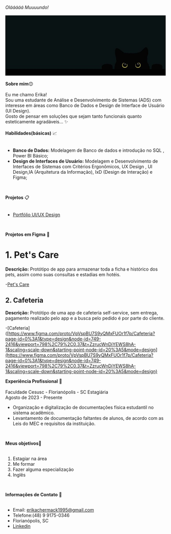 <!--
**ErikaChermack/ErikaChermack** is a ✨ _special_ ✨ repository because its `README.md` (this file) appears on your GitHub profile.

Here are some ideas to get you started:

- 🔭 I’m currently working on ...
- 🌱 I’m currently learning ...
- 👯 I’m looking to collaborate on ...
- 🤔 I’m looking for help with ...
- 💬 Ask me about ...
- 📫 How to reach me: ...
- 😄 Pronouns: ...
- ⚡ Fun fact: ...
-->
 *Olááááá Muuuundo!*<br>
<br>
![Gatinho](imagens/gatinho2.jpeg)

**Sobre mim**😊 <br>
<br>
Eu me chamo Erika! <br>
Sou uma estudante de Análise e Desenvolvimento de Sistemas (ADS) com interesse em áreas como Banco de Dados e Design de Interface de Usuário (UI Design).<br>
Gosto de pensar em soluções que sejam tanto funcionais quanto esteticamente agradáveis... ✨ <br>
<br>
**Habilidades(básicas)** 📈 <br>
<br>
- **Banco de Dados:** Modelagem de Banco de dados e introdução no SQL , Power BI Básico;
- **Design de Interfaces de Usuário:** Modelagem e Desenvolvimento de  Interfaces de Sistemas com Critérios Ergonômicos, UX Design , UI Design,IA (Arquitetura da Informação), IxD (Design de Interação) e Figma;<br>
<br>

**Projetos** 📋<br>
<br>
- [Portfólio UI/UX Design](https://www.canva.com/design/DAF7Spxa34w/QDCv2qFQeCbYkTQPvSIbEw/view?utm_content=DAF7Spxa34w&utm_campaign=designshare&utm_medium=link&utm_source=editor)<br>
<br>

**Projetos em Figma** 🌃 <br>

# 1. Pet's Care

**Descrição:** Protótipo de app para armazenar toda a ficha e histórico dos pets, assim como suas consultas e estadias em hotéis.

-[Pet's Care](https://www.figma.com/proto/IPeQJgMfdJT5c8UpKvRpY1/Pet's-Care?type=design&node-id=347-1024&t=ZI6hGZP90fHhKNdf-1&scaling=min-zoom&page-id=0%3A1&starting-point-node-id=347%3A1024&mode=design)

## 2. Cafeteria

**Descrição:** Protótipo de uma app de cafeteria self-service, sem entrega, pagamento realizado pelo app e a busca pelo pedido é por parte do cliente.

-[Cafeteria]([https://www.figma.com/proto/VpVspBU7S9yQMxFUOr1f7p/Cafeteria?page-id=0%3A1&type=design&node-id=749-2416&viewport=798%2C79%2C0.37&t=ZzrucWnDiYEWS8hA-1&scaling=scale-down&starting-point-node-id=20%3A5&mode=design](https://www.figma.com/proto/VpVspBU7S9yQMxFUOr1f7p/Cafeteria?page-id=0%3A1&type=design&node-id=749-2416&viewport=798%2C79%2C0.37&t=ZzrucWnDiYEWS8hA-1&scaling=scale-down&starting-point-node-id=20%3A5&mode=design)


**Experiência Profissional** 📑 <br>
<br>
Faculdade Cesusc - Florianópolis - SC
Estagiária  
Agosto de 2023 - Presente<br>
- Organização e digitalização de documentações física estudantil no sistema acadêmico.
- Levantamento de documentação faltantes de alunos, de acordo com as Leis do MEC e requisitos da instituição.<br>
<br>

**Meus objetivos**🐾<br>
<br>
1. Estagiar na área<br>
2. Me formar<br>
3. Fazer alguma especialização<br>
4. Inglês
<br>

**Informações de Contato** 📨 <br>
<br>
- Email: erikachermack1995@gmail.com<br>
- Telefone:(48) 9 9175-0346<br>
- Florianópolis, SC<br>
- [Linkedin](www.linkedin.com/in/erika-chermack)
